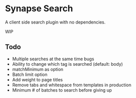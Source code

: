 # Synapse Search

A client side search plugin with no dependencies.

WIP

## Todo
- Multiple searches at the same time bugs
- Ability to change which tag is searched (default: body)
- matchMinimum as option
- Batch limit option
- Add weight to page titles
- Remove tabs and whitespace from templates in production
- Minimum # of batches to search before giving up
